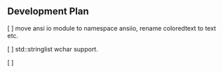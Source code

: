 ## Development Plan

[ ] move ansi io module to namespace ansiio,
    rename coloredtext to text etc.

[ ] std::stringlist wchar support.

[ ] 